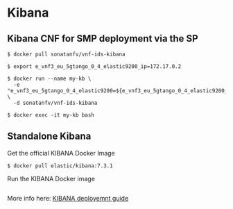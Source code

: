 # Kibana

## Kibana CNF for SMP deployment via the SP

```
$ docker pull sonatanfv/vnf-ids-kibana

$ export e_vnf3_eu_5gtango_0_4_elastic9200_ip=172.17.0.2

$ docker run --name my-kb \
  -e "e_vnf3_eu_5gtango_0_4_elastic9200=${e_vnf3_eu_5gtango_0_4_elastic9200_ip}" \
  -d sonatanfv/vnf-ids-kibana

$ docker exec -it my-kb bash
```

## Standalone Kibana

Get the official KIBANA Docker Image

```$ docker pull elastic/kibana:7.3.1```

Run the KIBANA Docker image

```$ docker run --rm -d -e ELASTICSEARCH_URL="http://elasticsearch:9200" --hostname=kibana --name=kibana --network=host -t elastic/kibana:7.3.1
```

More info here: [KIBANA deployemnt guide](https://www.elastic.co/guide/en/kibana/current/index.html)

